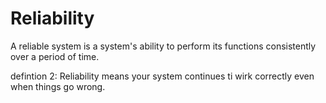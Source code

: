 # Reliability

A reliable system is a system's ability to perform its functions consistently over a period of time. 

defintion 2:
Reliability means your system continues ti wirk correctly even when things go wrong.

